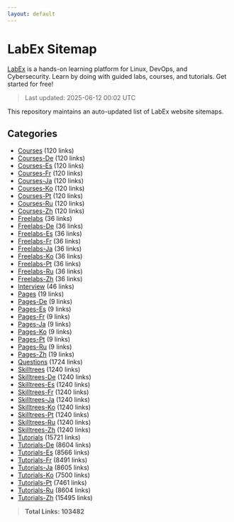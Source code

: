 ```yaml
---
layout: default
---
```


# LabEx Sitemap

[LabEx](https://labex.io) is a hands-on learning platform for Linux, DevOps, and Cybersecurity. Learn by doing with guided labs, courses, and tutorials. Get started for free!

> Last updated: 2025-06-12 00:02 UTC

This repository maintains an auto-updated list of LabEx website sitemaps.

## Categories

- [Courses](categories/courses.md) (120 links)
- [Courses-De](categories/courses-de.md) (120 links)
- [Courses-Es](categories/courses-es.md) (120 links)
- [Courses-Fr](categories/courses-fr.md) (120 links)
- [Courses-Ja](categories/courses-ja.md) (120 links)
- [Courses-Ko](categories/courses-ko.md) (120 links)
- [Courses-Pt](categories/courses-pt.md) (120 links)
- [Courses-Ru](categories/courses-ru.md) (120 links)
- [Courses-Zh](categories/courses-zh.md) (120 links)
- [Freelabs](categories/freelabs.md) (36 links)
- [Freelabs-De](categories/freelabs-de.md) (36 links)
- [Freelabs-Es](categories/freelabs-es.md) (36 links)
- [Freelabs-Fr](categories/freelabs-fr.md) (36 links)
- [Freelabs-Ja](categories/freelabs-ja.md) (36 links)
- [Freelabs-Ko](categories/freelabs-ko.md) (36 links)
- [Freelabs-Pt](categories/freelabs-pt.md) (36 links)
- [Freelabs-Ru](categories/freelabs-ru.md) (36 links)
- [Freelabs-Zh](categories/freelabs-zh.md) (36 links)
- [Interview](categories/interview.md) (46 links)
- [Pages](categories/pages.md) (19 links)
- [Pages-De](categories/pages-de.md) (9 links)
- [Pages-Es](categories/pages-es.md) (9 links)
- [Pages-Fr](categories/pages-fr.md) (9 links)
- [Pages-Ja](categories/pages-ja.md) (9 links)
- [Pages-Ko](categories/pages-ko.md) (9 links)
- [Pages-Pt](categories/pages-pt.md) (9 links)
- [Pages-Ru](categories/pages-ru.md) (9 links)
- [Pages-Zh](categories/pages-zh.md) (19 links)
- [Questions](categories/questions.md) (1724 links)
- [Skilltrees](categories/skilltrees.md) (1240 links)
- [Skilltrees-De](categories/skilltrees-de.md) (1240 links)
- [Skilltrees-Es](categories/skilltrees-es.md) (1240 links)
- [Skilltrees-Fr](categories/skilltrees-fr.md) (1240 links)
- [Skilltrees-Ja](categories/skilltrees-ja.md) (1240 links)
- [Skilltrees-Ko](categories/skilltrees-ko.md) (1240 links)
- [Skilltrees-Pt](categories/skilltrees-pt.md) (1240 links)
- [Skilltrees-Ru](categories/skilltrees-ru.md) (1240 links)
- [Skilltrees-Zh](categories/skilltrees-zh.md) (1240 links)
- [Tutorials](categories/tutorials.md) (15721 links)
- [Tutorials-De](categories/tutorials-de.md) (8604 links)
- [Tutorials-Es](categories/tutorials-es.md) (8566 links)
- [Tutorials-Fr](categories/tutorials-fr.md) (8491 links)
- [Tutorials-Ja](categories/tutorials-ja.md) (8605 links)
- [Tutorials-Ko](categories/tutorials-ko.md) (7500 links)
- [Tutorials-Pt](categories/tutorials-pt.md) (7461 links)
- [Tutorials-Ru](categories/tutorials-ru.md) (8604 links)
- [Tutorials-Zh](categories/tutorials-zh.md) (15495 links)

> **Total Links: 103482**

